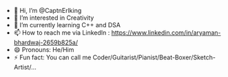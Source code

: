 - 👋 Hi, I’m @CaptnErlking
- 👀 I’m interested in Creativity
- 🌱 I’m currently learning C++ and DSA
- 📫 How to reach me via LinkedIn : https://www.linkedin.com/in/aryaman-bhardwaj-2659b825a/
- 😄 Pronouns: He/Him
- ⚡ Fun fact: You can call me Coder/Guitarist/Pianist/Beat-Boxer/Sketch-Artist/...

<!---
CaptnErlking/CaptnErlking is a ✨ special ✨ repository because its `README.md` (this file) appears on your GitHub profile.
You can click the Preview link to take a look at your changes.
--->
